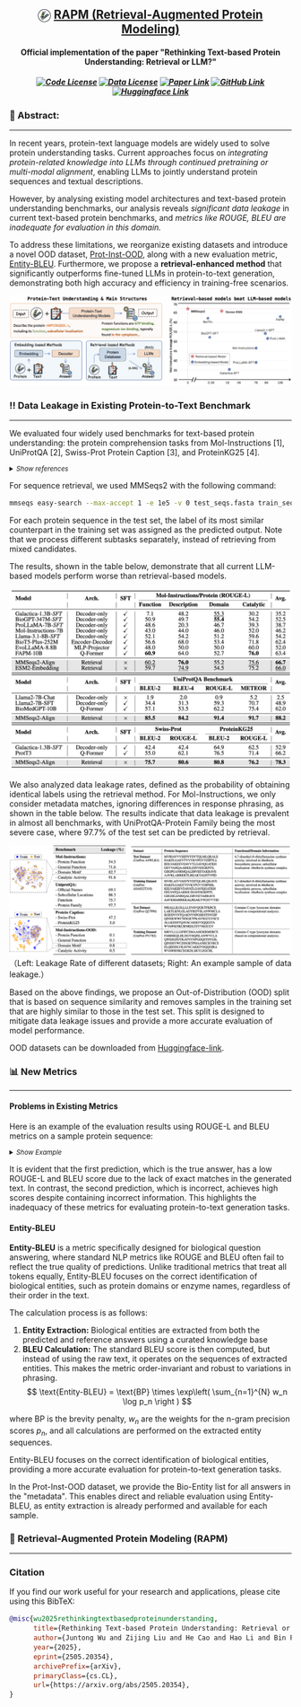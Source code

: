 

<h2 align="center">
  <img src="figs/protein.png" style="vertical-align:middle; width:23px; height:23px;" />
  <a href=""> RAPM (Retrieval-Augmented Protein Modeling) </a>
</h2>

<h4 align="center">

**Official implementation of the paper "Rethinking Text-based Protein Understanding: Retrieval or LLM?"**

</h4>

<h5 align="center">

[![Code License](https://img.shields.io/badge/Code%20License-Apache_2.0-green?style=flat-square)](https://github.com/tatsu-lab/stanford_alpaca/blob/main/LICENSE)
[![Data License](https://img.shields.io/badge/Data%20License-CC%20By%20NC%204.0-red?style=flat-square)](https://github.com/tatsu-lab/stanford_alpaca/blob/main/DATA_LICENSE)
[![Paper Link](https://img.shields.io/badge/Paper-pink?style=flat-square&logo=arXiv)](http://arxiv.org/abs/2505.20354)
[![GitHub Link](https://img.shields.io/badge/GitHub-blue?style=flat-square&logo=github)](https://github.com/IDEA-XL/RAPM)
[![Huggingface Link](https://img.shields.io/badge/Huggingface-orange?style=flat-square&logo=huggingface)](https://huggingface.co/datasets/TimeRune/Mol-Inst-OOD)

</h5>

### 📖 Abstract:
---
In recent years, protein-text language models are widely used to solve protein understanding tasks. Current approaches focus on *integrating protein-related knowledge into LLMs through continued pretraining or multi-modal alignment*, enabling LLMs to jointly understand protein sequences and textual descriptions.

However, by analysing existing model architectures and text-based protein understanding benchmarks, our analysis reveals *significant data leakage* in current text-based protein benchmarks, and *metrics like ROUGE, BLEU are inadequate for evaluation in this domain.* 

To address these limitations, we reorganize existing datasets and introduce a novel OOD dataset, [Prot-Inst-OOD](https://huggingface.co/datasets/TimeRune/Prot-Inst-OOD), along with a new evaluation metric, [Entity-BLEU](#Entity-BLEU). Furthermore, we propose a **retrieval-enhanced method** that significantly outperforms fine-tuned LLMs in protein-to-text generation, demonstrating both high accuracy and efficiency in training-free scenarios.


![alt text](figs/main_fig.png)

### ‼️ Data Leakage in Existing Protein-to-Text Benchmark 
---
We evaluated four widely used benchmarks for text-based protein understanding: the protein comprehension tasks from Mol-Instructions [1], UniProtQA [2], Swiss-Prot Protein Caption [3], and ProteinKG25 [4].

<details>
  <summary style="cursor: pointer; font-style: italic; font-size: smaller;">Show references</summary>
  <p style="font-style: italic">
    [1] Mol-Instructions: A Large-Scale Biomolecular Instruction Dataset for Large Language Models <br>
    [2] BioMedGPT: Open Multimodal Generative Pre-trained Transformer for BioMedicine <br>
    [3] ProtT3: Protein-to-Text Generation for Text-based Protein Understanding <br>
    [4] OntoProtein: Protein Pretraining With Ontology Embedding <br>
  </p>
</details>

For sequence retrieval, we used MMSeqs2 with the following command:

```sh
mmseqs easy-search --max-accept 1 -e 1e5 -v 0 test_seqs.fasta train_seqs.fasta result.m8 tmp  
```
For each protein sequence in the test set, the label of its most similar counterpart in the training set was assigned as the predicted output. Note that we process different subtasks separately, instead of retrieving from mixed candidates.

The results, shown in the table below, demonstrate that all current LLM-based models perform worse than retrieval-based models.

![alt text](figs/tab1.png)


We also analyzed data leakage rates, defined as the probability of obtaining identical labels using the retrieval method. For Mol-Instructions, we only consider metadata matches, ignoring differences in response phrasing, as shown in the table below. The results indicate that data leakage is prevalent in almost all benchmarks, with UniProtQA-Protein Family being the most severe case, where 97.7% of the test set can be predicted by retrieval.

![alt text](figs/leakage.png)
（Left: Leakage Rate of different datasets; Right: An example sample of data leakage.）


<!-- 基于以上内容，我们提出了 Out-of-Distribution 划分，该划分基于序列相似度，并且剔除掉了训练集中与测试集相似度较高的样本。 -->

Based on the above findings, we propose an Out-of-Distribution (OOD) split that is based on sequence similarity and removes samples in the training set that are highly similar to those in the test set. This split is designed to mitigate data leakage issues and provide a more accurate evaluation of model performance.

OOD datasets can be downloaded from [Huggingface-link](https://huggingface.co/datasets/TimeRune/Prot-Inst-OOD).


### 📊 New Metrics
---

#### Problems in Existing Metrics


Here is an example of the evaluation results using ROUGE-L and BLEU metrics on a sample protein sequence:

<details>
  <summary style="cursor: pointer; font-style: italic; font-size: smaller;">Show Example</summary>

<table>
  <tr>
    <td><b>Ground Truth:</b></td>
    <td>
      <code>Upon evaluating your submitted sequence, our predictive algorithms suggest the presence of: <u>ABC transporter domains</u></code>
    </td>
  </tr>
  <tr>
    <td><b>Prediction 1<br>(True Answer):</b></td>
    <td>
      <code><em>The sequence you provided has been analyzed for potential protein domains or motifs. The results are:</em> <b>ABC transporter domains</b></code>
      <br>
      <span style="background-color:#f5f5f5; padding:2px 6px; border-radius:3px; font-size:90%; color:#333;">ROUGE-L = 0.27; BLEU = 0.04</span>
    </td>
  </tr>
  <tr>
    <td><b>Prediction 2<br>(False Answer):</b></td>
    <td>
      <code><b>Upon evaluating your submitted sequence, our predictive algorithms suggest the presence of: </b><em>GGDEF, MHYT, EAL domains</em></code>
      <br>
      <span style="background-color:#f5f5f5; padding:2px 6px; border-radius:3px; font-size:90%; color:#333;">ROUGE-L = 0.83; BLEU = 0.73</span>
    </td>
  </tr>
</table>

<p align="center" style="font-size:90%;">
  <span style="color:#1976d2;"><b>Blue</b></span>: Matched Part &nbsp;&nbsp;
  <span style="color:#c62828;"><b>Red</b></span>: Mismatched Part
</p>
</details>

It is evident that the first prediction, which is the true answer, has a low ROUGE-L and BLEU score due to the lack of exact matches in the generated text. In contrast, the second prediction, which is incorrect, achieves high scores despite containing incorrect information. This highlights the inadequacy of these metrics for evaluating protein-to-text generation tasks.


#### Entity-BLEU

**Entity-BLEU** is a metric specifically designed for biological question answering, where standard NLP metrics like ROUGE and BLEU often fail to reflect the true quality of predictions. Unlike traditional metrics that treat all tokens equally, Entity-BLEU focuses on the correct identification of biological entities, such as protein domains or enzyme names, regardless of their order in the text.

The calculation process is as follows:
1. **Entity Extraction:** Biological entities are extracted from both the predicted and reference answers using a curated knowledge base
2. **BLEU Calculation:** The standard BLEU score is then computed, but instead of using the raw text, it operates on the sequences of extracted entities. This makes the metric order-invariant and robust to variations in phrasing.
$$
\text{Entity-BLEU} = \text{BP} \times \exp\left( \sum_{n=1}^{N} w_n \log p_n \right )
$$

where BP is the brevity penalty, $w_n$ are the weights for the n-gram precision scores $p_n$, and all calculations are performed on the extracted entity sequences.

Entity-BLEU focuses on the correct identification of biological entities, providing a more accurate evaluation for protein-to-text generation tasks.


In the Prot-Inst-OOD dataset, we provide the Bio-Entity list for all answers in the "metadata". This enables direct and reliable evaluation using Entity-BLEU, as entity extraction is already performed and available for each sample.



### 🚀 Retrieval-Augmented Protein Modeling (RAPM)
---





### Citation
If you find our work useful for your research and applications, please cite using this BibTeX:
```bibtex
@misc{wu2025rethinkingtextbasedproteinunderstanding,
      title={Rethinking Text-based Protein Understanding: Retrieval or LLM?}, 
      author={Juntong Wu and Zijing Liu and He Cao and Hao Li and Bin Feng and Zishan Shu and Ke Yu and Li Yuan and Yu Li},
      year={2025},
      eprint={2505.20354},
      archivePrefix={arXiv},
      primaryClass={cs.CL},
      url={https://arxiv.org/abs/2505.20354}, 
}
```


